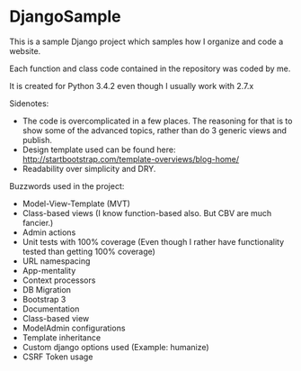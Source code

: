# DjangoSample
This is a sample Django project which samples how I organize and code a website.

Each function and class code contained in the repository was coded by me.

It is created for Python 3.4.2 even though I usually work with 2.7.x

Sidenotes:
 - The code is overcomplicated in a few places. The reasoning for that is to show some of the advanced topics, rather than do 3 generic views and publish.
 - Design template used can be found here: http://startbootstrap.com/template-overviews/blog-home/
 - Readability over simplicity and DRY.

Buzzwords used in the project:
- Model-View-Template (MVT)
- Class-based views (I know function-based also. But CBV are much fancier.)
- Admin actions
- Unit tests with 100% coverage (Even though I rather have functionality tested than getting 100% coverage)
- URL namespacing
- App-mentality
- Context processors
- DB Migration
- Bootstrap 3
- Documentation
- Class-based view
- ModelAdmin configurations
- Template inheritance
- Custom django options used (Example: humanize)
- CSRF Token usage